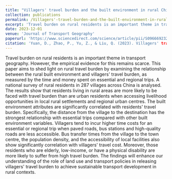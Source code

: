 ```yaml
---
title: "Villagers' travel burden and the built environment in rural China: Evidence from a national level survey"
collection: publications
permalink: /Villagers'-travel-burden-and-the-built-environment-in-rural-China:-Evidence-from-a-national-level-survey
excerpt: 'Travel burden on rural residents is an important theme in transport geography. However,..'
date: 2023-12-01
venue: 'Journal of Transport Geography'
paperurl: 'https://www.sciencedirect.com/science/article/pii/S0966692323001898'
citation: 'Yuan, D., Zhao, P., Yu, Z., & Liu, Q. (2023). Villagers' travel burden and the built environment in rural China: Evidence from a national level survey. Journal of transport. '
---
```


Travel burden on rural residents is an important theme in transport geography. However, the empirical evidence for this remains scarce. This paper aims to shed light on rural travel burden by examining the relationship between the rural built environment and villagers' travel burden, as measured by the time and money spent on essential and regional trips. A national survey of rural residents in 287 villages across China is analysed. The results show that residents living in rural areas are more likely to be faced with travel burden than are urban residents when accessing livelihood opportunities in local rural settlements and regional urban centres. The built environment attributes are significantly correlated with residents' travel burden. Specifically, the distance from the village to the destination has the strongest relationship with essential trips compared with other built environment variables. Villagers tend to incur higher time costs for an essential or regional trip when paved roads, bus stations and high-quality roads are less accessible. Bus transfer times from the village to the town centre, the population density, and the accessibility of local facilities also show significantly correlation with villagers' travel cost. Moreover, those residents who are elderly, low-income, or have a physical disability are more likely to suffer from high travel burden. The findings will enhance our understanding of the role of land use and transport policies in releasing villagers' travel burden to achieve sustainable transport development in rural contexts.
